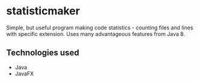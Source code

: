 # statisticmaker
Simple, but useful program making code statistics - counting files and lines with specific extension.
Uses many advantageous features from Java 8. 
## Technologies used
* Java
* JavaFX
